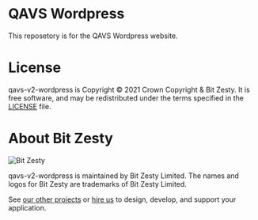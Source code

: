 # QAVS Wordpress

This reposetory is for the QAVS Wordpress website.

# License

qavs-v2-wordpress is Copyright © 2021 Crown Copyright & Bit Zesty. It is free
software, and may be redistributed under the terms specified in the
[LICENSE] file.

[LICENSE]: https://github.com/bitzesty/qavs-v2-wordpress/blob/master/LICENSE


# About Bit Zesty

![Bit Zesty](https://bitzesty.com/wp-content/uploads/2017/01/logo_dark.png)

qavs-v2-wordpress is maintained by Bit Zesty Limited.
The names and logos for Bit Zesty are trademarks of Bit Zesty Limited.

See [our other projects](https://bitzesty.com/client-stories/) or
[hire us](https://bitzesty.com/contact/) to design, develop, and support your application.
